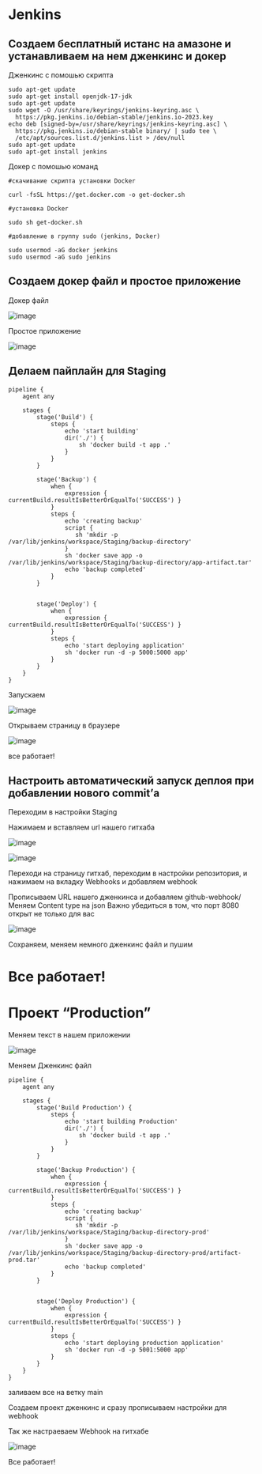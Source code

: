 # Jenkins

## Cоздаем бесплатный истанс на амазоне и устанавливаем на нем дженкинс и докер

Дженкинс с помошью скрипта 
```
sudo apt-get update
sudo apt-get install openjdk-17-jdk
sudo apt-get update
sudo wget -O /usr/share/keyrings/jenkins-keyring.asc \
  https://pkg.jenkins.io/debian-stable/jenkins.io-2023.key
echo deb [signed-by=/usr/share/keyrings/jenkins-keyring.asc] \
  https://pkg.jenkins.io/debian-stable binary/ | sudo tee \
  /etc/apt/sources.list.d/jenkins.list > /dev/null
sudo apt-get update
sudo apt-get install jenkins
```
Докер с помошью команд

```
#скачивание скрипта установки Docker 

curl -fsSL https://get.docker.com -o get-docker.sh

#установка Docker

sudo sh get-docker.sh

#добавление в группу sudo (jenkins, Docker) 

sudo usermod -aG docker jenkins
sudo usermod -aG sudo jenkins
```

## Создаем докер файл и простое приложение

Докер файл

![image](pictures/dokerfile.png)

Простое приложение

![image](pictures/web.png)

## Делаем пайплайн для Staging

```
pipeline {
    agent any

    stages {
        stage('Build') {
            steps {
                echo 'start building'
                dir('./') {
                    sh 'docker build -t app .'
                }
            }
        }
        
        stage('Backup') {
            when {
                expression { currentBuild.resultIsBetterOrEqualTo('SUCCESS') }
            }
            steps {
                echo 'creating backup'
                script {
                   sh 'mkdir -p /var/lib/jenkins/workspace/Staging/backup-directory'
                }
                sh 'docker save app -o /var/lib/jenkins/workspace/Staging/backup-directory/app-artifact.tar'
                echo 'backup completed'
            }
        }
        
        
        stage('Deploy') {
            when {
                expression { currentBuild.resultIsBetterOrEqualTo('SUCCESS') }
            }
            steps {
                echo 'start deploying application'
                sh 'docker run -d -p 5000:5000 app'
            }
        }
    }
}
```
Запускаем 

![image](pictures/staging.png)

Открываем страницу в браузере

![image](pictures/hello.png)

все работает!

## Настроить автоматический запуск деплоя при добавлении нового commit’а

Переходим в настройки Staging

Нажимаем и вставляем url нашего гитхаба

![image](pictures/githook.png)

![image](pictures/githook1.png)

Переходи на страницу гитхаб, переходим в настройки репозитория, и нажимаем на вкладку Webhooks и добавляем webhook

Прописываем URL нашего дженкинса и добавляем github-webhook/
Меняем Content type на json
Важно убедиться в том, что порт 8080 открыт не только для вас

![image](pictures/githook2.png)

Сохраняем, меняем немного дженкинс файл и пушим

# Все работает!


# Проект “Production”

Меняем текст в нашем приложении

![image](pictures/production.png)

Меняем Дженкинс файл

```
pipeline {
    agent any

    stages {
        stage('Build Production') {
            steps {
                echo 'start building Production'
                dir('./') {
                    sh 'docker build -t app .'
                }
            }
        }
        
        stage('Backup Production') {
            when {
                expression { currentBuild.resultIsBetterOrEqualTo('SUCCESS') }
            }
            steps {
                echo 'creating backup'
                script {
                   sh 'mkdir -p /var/lib/jenkins/workspace/Staging/backup-directory-prod'
                }
                sh 'docker save app -o /var/lib/jenkins/workspace/Staging/backup-directory-prod/artifact-prod.tar'
                echo 'backup completed'
            }
        }
        
        
        stage('Deploy Production') {
            when {
                expression { currentBuild.resultIsBetterOrEqualTo('SUCCESS') }
            }
            steps {
                echo 'start deploying production application'
                sh 'docker run -d -p 5001:5000 app'
            }
        }
    }
}
```

заливаем все на ветку main

Создаем проект дженкинс и сразу прописываем настройки для webhook

Так же настраеваем Webhook на гитхабе

![image](pictures/production1.png)

Все работает!